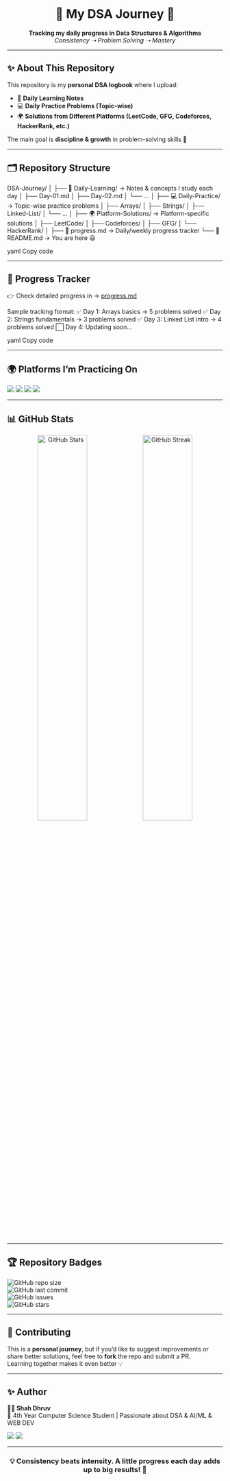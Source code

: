 <h1 align="center">🚀 My DSA Journey 🚀</h1>

<p align="center">
  <b>Tracking my daily progress in Data Structures & Algorithms</b><br/>
  <i>Consistency ➝ Problem Solving ➝ Mastery</i>
</p>

---

## ✨ About This Repository
This repository is my **personal DSA logbook** where I upload:  
- 📘 **Daily Learning Notes**  
- 💻 **Daily Practice Problems (Topic-wise)**  
- 🌍 **Solutions from Different Platforms (LeetCode, GFG, Codeforces, HackerRank, etc.)**  

The main goal is **discipline & growth** in problem-solving skills 🚀  

---

## 🗂️ Repository Structure

DSA-Journey/
│
├── 📘 Daily-Learning/ → Notes & concepts I study each day
│ ├── Day-01.md
│ ├── Day-02.md
│ └── ...
│
├── 💻 Daily-Practice/ → Topic-wise practice problems
│ ├── Arrays/
│ ├── Strings/
│ ├── Linked-List/
│ └── ...
│
├── 🌍 Platform-Solutions/ → Platform-specific solutions
│ ├── LeetCode/
│ ├── Codeforces/
│ ├── GFG/
│ └── HackerRank/
│
├── 📅 progress.md → Daily/weekly progress tracker
└── 📄 README.md → You are here 😃

yaml
Copy code

---

## 📅 Progress Tracker
👉 Check detailed progress in → [progress.md](./progress.md)  

Sample tracking format:
✅ Day 1: Arrays basics → 5 problems solved
✅ Day 2: Strings fundamentals → 3 problems solved
✅ Day 3: Linked List intro → 4 problems solved
⬜ Day 4: Updating soon...

yaml
Copy code

---

## 🌍 Platforms I’m Practicing On
<p align="left">
  <a href="https://leetcode.com/"><img src="https://img.shields.io/badge/LeetCode-FFA116?style=for-the-badge&logo=leetcode&logoColor=black" /></a>
  <a href="https://www.geeksforgeeks.org/"><img src="https://img.shields.io/badge/GeeksforGeeks-2F8D46?style=for-the-badge&logo=geeksforgeeks&logoColor=white" /></a>
  <a href="https://codeforces.com/"><img src="https://img.shields.io/badge/Codeforces-1F8ACB?style=for-the-badge&logo=codeforces&logoColor=white" /></a>
  <a href="https://www.hackerrank.com/"><img src="https://img.shields.io/badge/HackerRank-2EC866?style=for-the-badge&logo=hackerrank&logoColor=white" /></a>
</p>

---

## 📊 GitHub Stats

<p align="center">
  <img src="https://github-readme-stats.vercel.app/api?username=YOUR-USERNAME&show_icons=true&theme=tokyonight" alt="GitHub Stats" width="48%"/>
  <img src="https://github-readme-streak-stats.herokuapp.com/?user=YOUR-USERNAME&theme=tokyonight" alt="GitHub Streak" width="48%"/>
</p>

---

## 🏆 Repository Badges

![GitHub repo size](https://img.shields.io/github/repo-size/YOUR-USERNAME/DSA-Journey?color=green&style=for-the-badge)  
![GitHub last commit](https://img.shields.io/github/last-commit/YOUR-USERNAME/DSA-Journey?color=yellow&style=for-the-badge)  
![GitHub issues](https://img.shields.io/github/issues/YOUR-USERNAME/DSA-Journey?style=for-the-badge&color=red)  
![GitHub stars](https://img.shields.io/github/stars/YOUR-USERNAME/DSA-Journey?style=for-the-badge&color=blue)  

---

## 🤝 Contributing
This is a **personal journey**, but if you’d like to suggest improvements or share better solutions, feel free to **fork** the repo and submit a PR.  
Learning together makes it even better 💡  

---

## ✨ Author
**👨‍💻 Shah Dhruv**  
📌 4th Year Computer Science Student | Passionate about DSA & AI/ML & WEB DEV

<p align="left">
  <a href="https://github.com/YOUR-USERNAME"><img src="https://img.shields.io/badge/GitHub-100000?style=for-the-badge&logo=github&logoColor=white"/></a>
  <a href="https://www.linkedin.com/"><img src="https://img.shields.io/badge/LinkedIn-0A66C2?style=for-the-badge&logo=linkedin&logoColor=white"/></a>
</p>

---

<h3 align="center">💡 Consistency beats intensity. A little progress each day adds up to big results! 🚀</h3>
